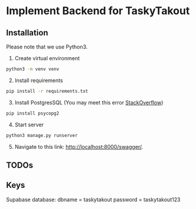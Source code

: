 # Implement Backend for TaskyTakout

## Installation

Please note that we use Python3.

1. Create virtual environment

```bash
python3 -m venv venv
```

2. Install requirements

```bash
pip install -r requirements.txt
```

3. Install PostgresSQL (You may meet this error [StackOverflow](https://stackoverflow.com/questions/5420789/how-to-install-psycopg2-with-pip-on-python))

```bash
pip install psycopg2
```

4. Start server

```bash
python3 manage.py runserver
```

5. Navigate to this link: [http://localhost:8000/swagger/](http://localhost:8000/swagger/).

## TODOs

## Keys

Supabase database:
dbname = taskytakout
password = taskytakout123
